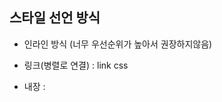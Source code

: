 ## 스타일 선언 방식

- 인라인 방식 (너무 우선순위가 높아서 권장하지않음)
- 링크(병렬로 연결) : link css
- 내장 : <style>
- \@import : 직렬로 연결, 링크방식의 css 파일 내에서 \@import url("주소"); 하는 것

    ⇒ 직렬연결은 병렬에 비해 로딩이 오래걸린다

## CSS 선택자

### 기본

⇒ `*` : 전체 선택자, 모든 요소를 선택

⇒ `(태그)` : 태그 선택자, 태그이름을 명시하면 선택(ex, div, li ...)

⇒ `.(클래스)` : 클래스 선택자, 클래스속성값 요소를 선택

⇒ `#(아이디)` : 아이디 선택자, 아이디 속성값 요소를 선택

### 복합

⇒ `ABCXYZ` : 일치 선택자, 선택자 ABC, XYZ 를 동시에 만족하는 요소 선택 (태그선택자를 먼저 써야 구분자로 구분가능)

⇒ `ABC>XYZ` : 자식 선택자, 선택자 ABC의 자식요소 XYZ 를 선택

⇒ `ABC XYZ` : 하위(후손) 선택자, 선택자 ABC 의 하위요소 XYZ 를 선택 (띄어쓰기가 선택자 기호)

⇒ `ABC+XYZ` : 인접 형제 선택자, 선택자 ABC 의 다음 형제 요소 XYZ 하나를 선택

⇒ `ABC~XYZ` : 일반 형제 선택자, 선택자 ABC 다음 형제요소 XYZ 모두를 선택

### 가상 클래스

행동을 했을 때 동작하는것

⇒ `ABC:hover` : 선택자 ABC 요소에 마우스 커서를 올라가 있는 동안 선택

⇒ `ABC:active` : 선택자 ABC 요소에 마우스를 클릭하고 있는 동안 선택

⇒ `ABC:focus` : 선택자 ABC 요소가 포커스 되면 선택 (포커스가 가능한 요소에만 가능 : input ...)

- 태그 속성에 tabindex="-1" 을 넣으면 focus 가 될 수 있는 요소로 만듦
- 포커스는 한 페이지에 하나만 가능

⇒ `ABC:first-child` : 선택자 ABC의 형제 요소 중 첫째라면 선택

⇒ `ABC:last-child` : 선택자 ABC의 형제 요소 중 막내라면 선택

⇒ `ABC:nth-child(n)` : 선택자 ABC의 형제 요소 중 (n)번째라면 선택

- `(2n)` 으로 표시 한다면 2의 배수 선택 ( 여기서 n은 0부터 시작, 2, 4, 6 번째..)
- 2n + 1(1, 3, 5 ..), n+2(2, 3, 4 ...) 등으로도 표시 가능

⇒ `ABC:not(XYZ)` : 부정 선택자, 선택자 XYZ 가 아닌 ABC 요소 선택

### 가상 요소

⇒ `ABC::before` : 가상 요소 선택자, 선택자 ABC 요소의 내부 앞에 내용을 삽입(인라인으로 추가됨). 

(콜론이 하나여도 실행이 되지만 표준이 아님)

꼭 있어야하는 세트 : `content : "내용";`

그 외의 속성들을 넣을 수 있다.(인라인 요소인데 블럭요소로 바꿀수 있음, `display: block;` 으로)

⇒ `ABC::after` : 가상 요소 선택자, 선택자 ABC 요소의 내부 뒤에 내용을 삽입(인라인으로 추가됨). 

### 속성

⇒ `[ABC]` : 속성 선택자, 특정 속성 ABC를 포함하는 요소 선택 (type, disabled ... )

⇒ `[ABC="XYZ"]` : 속성 선택자, 속성 ABC를 포함하고 값이 XYZ인 요소 선택

